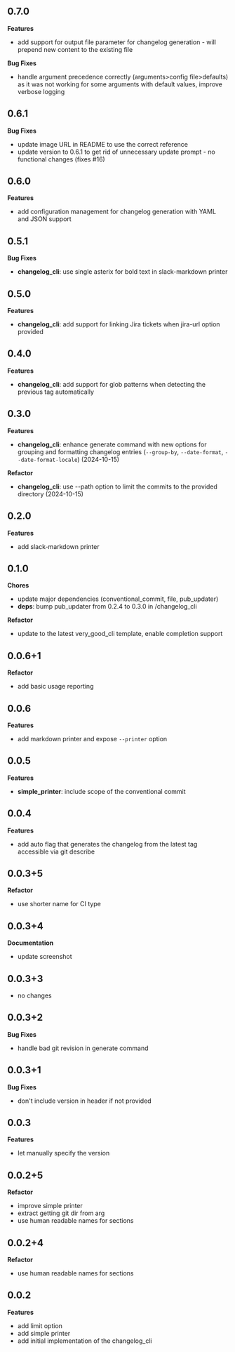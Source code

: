 ## 0.7.0

**Features**

- add support for output file parameter for changelog generation - will prepend new content to the existing file

**Bug Fixes**

- handle argument precedence correctly (arguments>config file>defaults) as it was not working for some arguments with default values, improve verbose logging

## 0.6.1

**Bug Fixes**

- update image URL in README to use the correct reference
- update version to 0.6.1 to get rid of unnecessary update prompt - no functional changes (fixes #16)

## 0.6.0

**Features**

- add configuration management for changelog generation with YAML and JSON support

## 0.5.1

**Bug Fixes**

- **changelog_cli**: use single asterix for bold text in slack-markdown printer

## 0.5.0

**Features**

- **changelog_cli**: add support for linking Jira tickets when jira-url option provided

## 0.4.0

**Features**

- **changelog_cli**: add support for glob patterns when detecting the previous tag automatically

## 0.3.0

**Features**

- **changelog_cli**: enhance generate command with new options for grouping and formatting changelog entries (`--group-by`, `--date-format`, `--date-format-locale`) (2024-10-15)

**Refactor**

- **changelog_cli**: use --path option to limit the commits to the provided directory (2024-10-15)

## 0.2.0

**Features**

- add slack-markdown printer

## 0.1.0

**Chores**

- update major dependencies (conventional_commit, file, pub_updater)
- **deps**: bump pub_updater from 0.2.4 to 0.3.0 in /changelog_cli

**Refactor**

- update to the latest very_good_cli template, enable completion support

## 0.0.6+1

**Refactor**

- add basic usage reporting

## 0.0.6

**Features**

- add markdown printer and expose `--printer` option

## 0.0.5

**Features**

- **simple_printer**: include scope of the conventional commit

## 0.0.4

**Features**

- add auto flag that generates the changelog from the latest tag accessible via git describe

## 0.0.3+5

**Refactor**

- use shorter name for CI type

## 0.0.3+4

**Documentation**

- update screenshot

## 0.0.3+3

- no changes

## 0.0.3+2

**Bug Fixes**

- handle bad git revision in generate command

## 0.0.3+1

**Bug Fixes**

- don't include version in header if not provided

## 0.0.3

**Features**

- let manually specify the version

## 0.0.2+5

**Refactor**

- improve simple printer
- extract getting git dir from arg
- use human readable names for sections

## 0.0.2+4

**Refactor**

- use human readable names for sections

## 0.0.2

**Features**

- add limit option
- add simple printer
- add initial implementation of the changelog_cli
